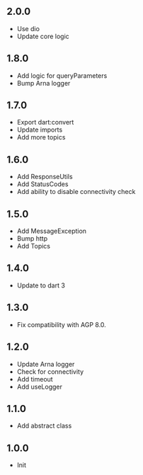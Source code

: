 ## 2.0.0

- Use dio
- Update core logic

## 1.8.0

- Add logic for queryParameters
- Bump Arna logger

## 1.7.0

- Export dart:convert
- Update imports
- Add more topics

## 1.6.0

- Add ResponseUtils
- Add StatusCodes
- Add ability to disable connectivity check

## 1.5.0

- Add MessageException
- Bump http
- Add Topics

## 1.4.0

- Update to dart 3

## 1.3.0

- Fix compatibility with AGP 8.0.

## 1.2.0

- Update Arna logger
- Check for connectivity
- Add timeout
- Add useLogger

## 1.1.0

- Add abstract class

## 1.0.0

- Init
